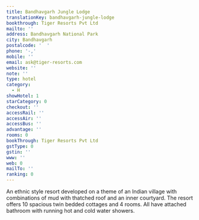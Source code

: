 ```yaml
---
title: Bandhavgarh Jungle Lodge
translationKey: bandhavgarh-jungle-lodge
bookthrough: Tiger Resorts Pvt Ltd
mailto: ''
address: Bandhavgarh National Park
city: Bandhavgarh
postalcode: '  '
phone: '-,'
mobile: ''
email: ask@tiger-resorts.com
website: ''
note: ''
type: hotel
category:
  - H
showHotel: 1
starCategory: 0
checkout: ''
accessRail: ''
accessAir: ''
accessBus: ''
advantage: ''
rooms: 0
bookThrough: Tiger Resorts Pvt Ltd
gstType: 0
gstin: ''
www: ''
web: 0
mailTo: ''
ranking: 0
---
```







An ethnic style resort developed on a theme of an Indian village with combinations of mud with thatched roof and an inner courtyard. The resort offers 10 spacious twin bedded cottages and 4 rooms. All have attached bathroom with running hot and cold water showers.